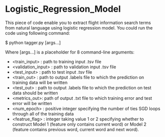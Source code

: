 # Logistic_Regression_Model
This piece of code enable you to extract flight information search terms from natural language using logistic regression model. You could run the code using following command:

$ python tagger.py [args...]

Where [args...] is a placeholder for 8 command-line arguments:

* <train_input> : path to training input .tsv file
* <validation_input> : path to validation input .tsv file
* <test_input> : path to test input .tsv file
* <train_out> : path to output .labels file to which the prediction on training data will be written
* <test_out> : path to output .labels file to which the prediction on test data should be written
* <metrics_out>: path of output .txt file to which training error and test error will be written
* <num_epoch> : positive integer specifying the number of ties SGD loops through all of the training data
* <featrue_flag> : integer taking value 1 or 2 specifying whether to construct Model 1 (feature only contains current word) or Model 2 (feature contains previous word, current word and next word).
